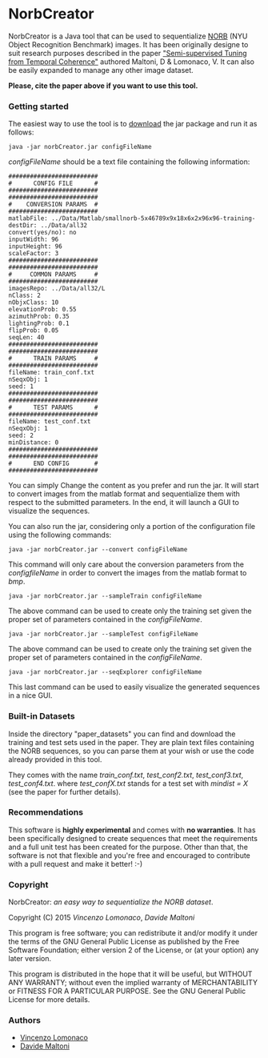 # NorbCreator #

NorbCreator is a Java tool that can be used to sequentialize [NORB](http://www.cs.nyu.edu/~ylclab/data/norb-v1.0/) (NYU Object Recognition Benchmark) images. 
It has been originally designe to suit research purposes described in the paper ["Semi-supervised Tuning from Temporal Coherence"](http://arxiv.org/abs/1511.03163) authored Maltoni, D & Lomonaco, V. 
It can also be easily expanded to manage any other image dataset.

**Please, cite the paper above if you want to use this tool.**

### Getting started ###
The easiest way to use the tool is to [download](https://bitbucket.org/vincenzo_lomonaco/norbcreator/src) the jar package and run it as follows:

```
java -jar norbCreator.jar configFileName

```

_configFileName_ should be a text file containing the following information:

```
#########################
#      CONFIG FILE      #
#########################
#########################
#    CONVERSION PARAMS  #
#########################
matlabFile: ../Data/Matlab/smallnorb-5x46789x9x18x6x2x96x96-training-
destDir: ../Data/all32
convert(yes/no): no
inputWidth: 96
inputHeight: 96
scaleFactor: 3
#########################
#########################
#     COMMON PARAMS     #
#########################
imagesRepo: ../Data/all32/L
nClass: 2
nObjxClass: 10
elevationProb: 0.55
azimuthProb: 0.35
lightingProb: 0.1
flipProb: 0.05
seqLen: 40
#########################
#########################
#      TRAIN PARAMS     #
#########################
fileName: train_conf.txt
nSeqxObj: 1
seed: 1
#########################
#########################
#      TEST PARAMS      #
#########################
fileName: test_conf.txt
nSeqxObj: 1
seed: 2
minDistance: 0
#########################
#########################
#      END CONFIG       #
#########################
```
You can simply Change the content as you prefer and run the jar. It will start to convert images from the matlab format and sequentialize them with respect to the submitted parameters. In the end, it will launch a GUI to visualize the sequences.

You can also run the jar, considering only a portion of the configuration file using the following commands:

```
java -jar norbCreator.jar --convert configFileName

```
This command will only care about the conversion parameters from the *configfileName* in order to convert the images from the matlab format to *bmp*.

```
java -jar norbCreator.jar --sampleTrain configFileName

```
The above command can be used to create only the training set given the proper set of parameters contained in the *configFileName*.

```
java -jar norbCreator.jar --sampleTest configFileName

```
The above command can be used to create only the training set given the proper set of parameters contained in the *configFileName*.

```
java -jar norbCreator.jar --seqExplorer configFileName

```
This last command can be used to easily visualize the generated sequences in a nice GUI.

### Built-in Datasets ###
Inside the directory "paper_datasets" you can find and download the training and test sets used in the paper. They are plain text files containing the NORB sequences, so you can parse them at your wish or use the code already provided in this tool.

They comes with the name *train_conf.txt*, *test_conf2.txt*, *test_conf3.txt*, *test_conf4.txt*. 
where *test_confX.txt* stands for a test set with *mindist = X* (see the paper for further details).

### Recommendations ###
This software is **highly experimental** and comes with **no warranties**. It has been specifically designed to create sequences that meet the requirements and a full unit test has been created for the purpose. Other than that, the software is not that flexible and you're free and encouraged to contribute with a pull request and make it better! :-)


### Copyright ###

NorbCreator: _an easy way to sequentialize the NORB dataset_.

Copyright (C) 2015 _Vincenzo Lomonaco_, _Davide Maltoni_

This program is free software; you can redistribute it and/or modify
it under the terms of the GNU General Public License as published by
the Free Software Foundation; either version 2 of the License, or
(at your option) any later version.

This program is distributed in the hope that it will be useful,
but WITHOUT ANY WARRANTY; without even the implied warranty of
MERCHANTABILITY or FITNESS FOR A PARTICULAR PURPOSE.  See the
GNU General Public License for more details.

### Authors ###

* [Vincenzo Lomonaco](http://vincenzolomonaco.com/)
* [Davide Maltoni](http://bias.csr.unibo.it/maltoni/)